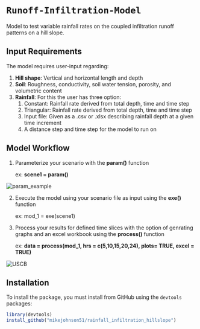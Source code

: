 `Runoff-Infiltration-Model`
================
Model to test variable rainfall rates on the coupled infiltration runoff patterns on a hill slope. 

## Input Requirements
The model requires user-input  regarding:
 1) **Hill shape**: Vertical and horizontal length and depth
 2) **Soil**: Roughness, conductivity, soil water tension, porosity, and volumetric content
 3) **Rainfall**: For this the user has three option:
    1. Constant: Rainfall rate derived from total depth, time and time step
    2. Triangular: Rainfall rate derived from total depth, time and time step
    3. Input file: Given as a .csv or .xlsx describing rainfall depth at a given time increment
    4. A distance step and time step for the model to run on

## Model Workflow

1) Parameterize your scenario with the **param()** function

     ex: **scene1 = param()**
     
![param_example](https://www.ucsb.edu/graphic-identity/downloads/wave/ucsbwave-black.png)

2) Execute the model using your scenario file as input using the **exe()** function

     ex: mod_1 = exe(scene1)


3) Process your results for defined time slices with the option of genrating graphs and an excel workbook using the **process()** function

     ex: **data = process(mod_1, hrs = c(5,10,15,20,24), plots= TRUE, excel = TRUE)**

![USCB](https://www.ucsb.edu/graphic-identity/downloads/wave/ucsbwave-black.png)

## Installation

To install the  package, you must install from GitHub using the `devtools` packages:

```r
library(devtools)
install_github("mikejohnson51/rainfall_infiltration_hillslope")
```
